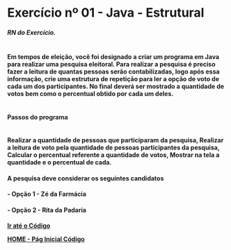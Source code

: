 # Exercício nº 01 - Java - Estrutural

##### RN do Exercício.
#
#### Em tempos de eleição, você foi designado a criar um programa em Java para realizar uma pesquisa eleitoral. Para realizar a pesquisa é preciso fazer a leitura de quantas pessoas serão contabilizadas, logo após essa informação, crie uma estrutura de repetição para ler a opção de voto de cada um dos participantes. No final deverá ser mostrado a quantidade de votos bem como o percentual obtido por cada um deles. <br><br> 


#### Passos do programa <br><br>


#### Realizar a quantidade de pessoas que participaram da pesquisa, Realizar a leitura de voto pela quantidade de pessoas participantes da pesquisa, Calcular o percentual referente a quantidade de votos, Mostrar na tela a quantidade e o percentual de cada.

#### A pesquisa deve considerar os seguintes candidatos

#### - Opção 1 - Zé da Farmácia
#### - Opção 2 - Rita da Padaria

[**Ir até o Código**](https://github.com/LeandroDukievicz/Exercises_JAVA/blob/main/First-Exercise/Atv01structured.java)

[**HOME - Pág Inicial Código**](https://github.com/LeandroDukievicz/Exercises_JAVA)
